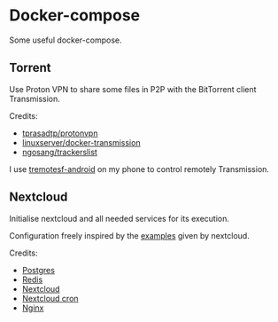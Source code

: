 # Docker-compose

Some useful docker-compose.

## Torrent

Use Proton VPN to share some files in P2P with the BitTorrent client Transmission.

Credits:

- [tprasadtp/protonvpn](https://github.com/tprasadtp/protonvpn-docker)
- [linuxserver/docker-transmission](https://github.com/linuxserver/docker-transmission)
- [ngosang/trackerslist](https://github.com/ngosang/trackerslist)

I use [tremotesf-android](https://github.com/equeim/tremotesf-android) on my phone to control remotely Transmission.

## Nextcloud

Initialise nextcloud and all needed services for its execution.

Configuration freely inspired by the [examples](https://github.com/nextcloud/docker/tree/master/.examples) given by nextcloud.

Credits:

- [Postgres](https://hub.docker.com/_/postgres)
- [Redis](https://hub.docker.com/_/redis/)
- [Nextcloud](https://hub.docker.com/_/nextcloud/)
- [Nextcloud cron](https://github.com/nextcloud/docker/tree/master/.examples/dockerfiles/cron/fpm-alpine)
- [Nginx](https://hub.docker.com/_/nginx/)